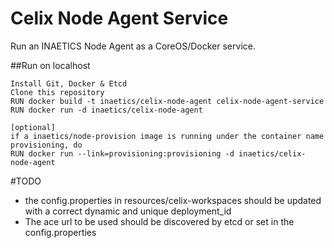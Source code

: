 # Celix Node Agent Service

Run an INAETICS Node Agent as a CoreOS/Docker service.

##Run on localhost

    Install Git, Docker & Etcd
    Clone this repository
    RUN docker build -t inaetics/celix-node-agent celix-node-agent-service
    RUN docker run -d inaetics/celix-node-agent

    [optional]
    if a inaetics/node-provision image is running under the container name provisioning, do
    RUN docker run --link=provisioning:provisioning -d inaetics/celix-node-agent



#TODO

* the config.properties in resources/celix-workspaces should be updated with a correct dynamic and unique deployment_id
* The ace url to be used should be discovered by etcd or set in the config.properties
